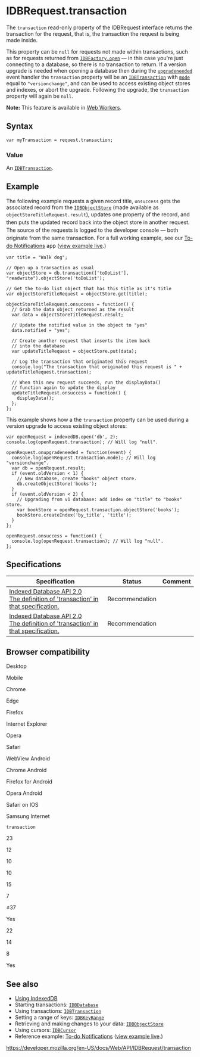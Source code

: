 # IDBRequest.transaction

The `transaction` read-only property of the IDBRequest interface returns the transaction for the request, that is, the transaction the request is being made inside.

This property can be `null` for requests not made within transactions, such as for requests returned from [`IDBFactory.open`](../idbfactory/open) — in this case you're just connecting to a database, so there is no transaction to return. If a version upgrade is needed when opening a database then during the [`upgradeneeded`](../idbopendbrequest/onupgradeneeded) event handler the `transaction` property will be an [`IDBTransaction`](../idbtransaction) with [`mode`](../idbtransaction/mode) equal to `"versionchange"`, and can be used to access existing object stores and indexes, or abort the upgrade. Following the upgrade, the `transaction` property will again be `null`.

**Note:** This feature is available in [Web Workers](../web_workers_api).

## Syntax

    var myTransaction = request.transaction;

### Value

An [`IDBTransaction`](../idbtransaction).

## Example

The following example requests a given record title, `onsuccess` gets the associated record from the [`IDBObjectStore`](../idbobjectstore) (made available as `objectStoreTitleRequest.result`<span style="line-height: 1.5;">), updates one property of the record, and then puts the updated record back into the object store in another request. The source of the requests is logged to the developer console — both originate from the same transaction. For a full working example, see our </span>[To-do Notifications](https://github.com/mdn/to-do-notifications/)<span style="line-height: 1.5;"> app (</span>[view example live](https://mdn.github.io/to-do-notifications/)<span style="line-height: 1.5;">.)</span>

    var title = "Walk dog";

    // Open up a transaction as usual
    var objectStore = db.transaction(['toDoList'], "readwrite").objectStore('toDoList');

    // Get the to-do list object that has this title as it's title
    var objectStoreTitleRequest = objectStore.get(title);

    objectStoreTitleRequest.onsuccess = function() {
      // Grab the data object returned as the result
      var data = objectStoreTitleRequest.result;

      // Update the notified value in the object to "yes"
      data.notified = "yes";

      // Create another request that inserts the item back
      // into the database
      var updateTitleRequest = objectStore.put(data);

      // Log the transaction that originated this request
      console.log("The transaction that originated this request is " + updateTitleRequest.transaction);

      // When this new request succeeds, run the displayData()
      // function again to update the display
      updateTitleRequest.onsuccess = function() {
        displayData();
      };
    };

This example shows how a the `transaction` property can be used during a version upgrade to access existing object stores:

    var openRequest = indexedDB.open('db', 2);
    console.log(openRequest.transaction); // Will log "null".

    openRequest.onupgradeneeded = function(event) {
      console.log(openRequest.transaction.mode); // Will log "versionchange".
      var db = openRequest.result;
      if (event.oldVersion < 1) {
        // New database, create "books" object store.
        db.createObjectStore('books');
      }
      if (event.oldVersion < 2) {
        // Upgrading from v1 database: add index on "title" to "books" store.
        var bookStore = openRequest.transaction.objectStore('books');
        bookStore.createIndex('by_title', 'title');
      }
    };

    openRequest.onsuccess = function() {
      console.log(openRequest.transaction); // Will log "null".
    };

## Specifications

<table><thead><tr class="header"><th>Specification</th><th>Status</th><th>Comment</th></tr></thead><tbody><tr class="odd"><td><a href="https://www.w3.org/TR/IndexedDB/#dom-idbrequest-transaction">Indexed Database API 2.0<br />
<span class="small">The definition of 'transaction' in that specification.</span></a></td><td><span class="spec-rec">Recommendation</span></td><td></td></tr><tr class="even"><td><a href="https://www.w3.org/TR/IndexedDB/#dom-idbrequest-transaction">Indexed Database API 2.0<br />
<span class="small">The definition of 'transaction' in that specification.</span></a></td><td><span class="spec-rec">Recommendation</span></td><td></td></tr></tbody></table>

## Browser compatibility

Desktop

Mobile

Chrome

Edge

Firefox

Internet Explorer

Opera

Safari

WebView Android

Chrome Android

Firefox for Android

Opera Android

Safari on IOS

Samsung Internet

`transaction`

23

12

10

10

15

7

≤37

Yes

22

14

8

Yes

## See also

- [Using IndexedDB](../indexeddb_api/using_indexeddb)
- Starting transactions: [`IDBDatabase`](../idbdatabase)
- Using transactions: [`IDBTransaction`](../idbtransaction)
- Setting a range of keys: [`IDBKeyRange`](../idbkeyrange)
- Retrieving and making changes to your data: [`IDBObjectStore`](../idbobjectstore)
- Using cursors: [`IDBCursor`](../idbcursor)
- Reference example: [To-do Notifications](https://github.com/mdn/to-do-notifications/tree/gh-pages) ([view example live](https://mdn.github.io/to-do-notifications/).)

<a href="https://developer.mozilla.org/en-US/docs/Web/API/IDBRequest/transaction" class="_attribution-link">https://developer.mozilla.org/en-US/docs/Web/API/IDBRequest/transaction</a>
